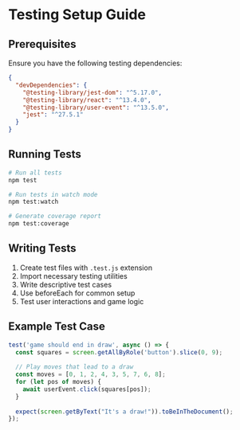 # Testing Setup Guide

## Prerequisites

Ensure you have the following testing dependencies:

```json
{
  "devDependencies": {
    "@testing-library/jest-dom": "^5.17.0",
    "@testing-library/react": "^13.4.0",
    "@testing-library/user-event": "^13.5.0",
    "jest": "^27.5.1"
  }
}
```

## Running Tests

```bash
# Run all tests
npm test

# Run tests in watch mode
npm test:watch

# Generate coverage report
npm test:coverage
```

## Writing Tests

1. Create test files with `.test.js` extension
2. Import necessary testing utilities
3. Write descriptive test cases
4. Use beforeEach for common setup
5. Test user interactions and game logic

## Example Test Case

```javascript
test('game should end in draw', async () => {
  const squares = screen.getAllByRole('button').slice(0, 9);
  
  // Play moves that lead to a draw
  const moves = [0, 1, 2, 4, 3, 5, 7, 6, 8];
  for (let pos of moves) {
    await userEvent.click(squares[pos]);
  }
  
  expect(screen.getByText("It's a draw!")).toBeInTheDocument();
});
```